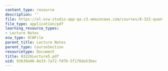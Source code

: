 ```yaml
---
content_type: resource
description: ''
file: https://ol-ocw-studio-app-qa.s3.amazonaws.com/courses/8-322-quantum-theory-ii-spring-2003/93b39a968e337a72fd7b5f176da53bec_83226Lecture5.pdf
file_type: application/pdf
learning_resource_types:
- Lecture Notes
ocw_type: OCWFile
parent_title: Lecture Notes
parent_type: CourseSection
resourcetype: Document
title: 83226Lecture5.pdf
uid: 93b39a96-8e33-7a72-fd7b-5f176da53bec
---
```

